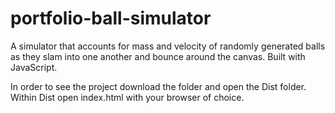 # portfolio-ball-simulator
A simulator that accounts for mass and velocity of randomly generated balls as they slam into one another and bounce around the canvas. Built with JavaScript.

In order to see the project download the folder and open the Dist folder. Within Dist open index.html with your browser of choice.
